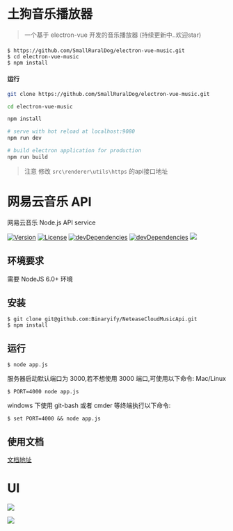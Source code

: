 # 土狗音乐播放器

> 一个基于 electron-vue 开发的音乐播放器 (持续更新中..欢迎star)

#### 
```shell
$ https://github.com/SmallRuralDog/electron-vue-music.git
$ cd electron-vue-music
$ npm install
```

#### 运行

``` bash
git clone https://github.com/SmallRuralDog/electron-vue-music.git

cd electron-vue-music

npm install

# serve with hot reload at localhost:9080
npm run dev

# build electron application for production
npm run build

```
>注意 修改 `src\renderer\utils\https` 的api接口地址

# 网易云音乐 API

网易云音乐 Node.js API service

<p>
<a href="https://www.npmjs.com/package/NeteaseCloudMusicApi"><img src="https://img.shields.io/npm/v/NeteaseCloudMusicApi.svg" alt="Version"></a>
<a href="https://www.npmjs.com/package/NeteaseCloudMusicApi"><img src="https://img.shields.io/npm/l/NeteaseCloudMusicApi.svg" alt="License"></a>
<a href="https://www.npmjs.com/package/NeteaseCloudMusicApi"><img src="https://img.shields.io/david/dev/binaryify/NeteaseCloudMusicApi.svg" alt="devDependencies" ></a>
<a href="https://www.npmjs.com/package/NeteaseCloudMusicApi"><img src="https://img.shields.io/david/binaryify/NeteaseCloudMusicApi.svg" alt="devDependencies" ></a>
<a href="https://codeclimate.com/github/Binaryify/NeteaseCloudMusicApi"><img src="https://codeclimate.com/github/Binaryify/NeteaseCloudMusicApi/badges/gpa.svg" /></a>
</p>


## 环境要求

需要 NodeJS 6.0+ 环境

## 安装

```shell
$ git clone git@github.com:Binaryify/NeteaseCloudMusicApi.git
$ npm install
```

## 运行

```shell
$ node app.js
```

服务器启动默认端口为 3000,若不想使用 3000 端口,可使用以下命令: Mac/Linux

```shell
$ PORT=4000 node app.js
```

windows 下使用 git-bash 或者 cmder 等终端执行以下命令:

```shell
$ set PORT=4000 && node app.js
```


## 使用文档

[文档地址](https://binaryify.github.io/NeteaseCloudMusicApi)


# UI


![](https://i.loli.net/2018/07/21/5b5286269fc40.png)

![](https://i.loli.net/2018/07/21/5b52873b9c461.png)
